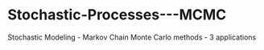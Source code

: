 # Stochastic-Processes---MCMC
Stochastic Modeling - Markov Chain Monte Carlo methods - 3 applications
